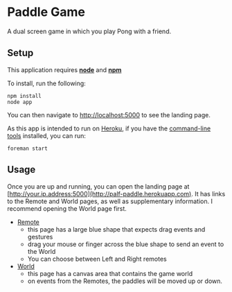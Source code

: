 # Paddle Game

A dual screen game in which you play Pong with a friend.

<!-- You can try it out here: -->
<!-- http://palf-paddle.herokuapp.com/ -->

## Setup

This application requires [**node**](http://nodejs.org/) and [**npm**](https://npmjs.org/)

To install, run the following:

    npm install
    node app

You can then navigate to [http://localhost:5000](http://localhost:5000) to see the landing page.

As this app is intended to run on [Heroku](https://www.heroku.com/), if you have the [command-line tools](https://devcenter.heroku.com/categories/command-line) installed, you can run:

    foreman start

## Usage

Once you are up and running, you can open the landing page at [http://your.ip.address:5000](http://palf-paddle.herokuapp.com). It has links to the Remote and World pages, as well as supplementary information. I recommend opening the World page first.

* [Remote](http://palf-cannon.herokuapp.com/remote)
  * this page has a large blue shape that expects drag events and gestures
  * drag your mouse or finger across the blue shape to send an event to the World
  * You can choose between Left and Right remotes
* [World](http://palf-cannon.herokuapp.com/world)
  * this page has a canvas area that contains the game world
  * on events from the Remotes, the paddles will be moved up or down.

